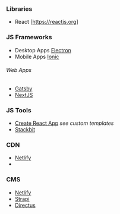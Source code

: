 ### Libraries
- React [https://reactjs.org]


### JS Frameworks
- Desktop Apps [Electron](https://www.electronjs.org/)
- Mobile Apps [Ionic](https://ionicframework.com/)

###### Web Apps
- [Gatsby](https://gatsbyjs.org)
- [NextJS](https://nextjs.org) 

### JS Tools
- [Create React App](https://create-react-app.dev/) *see custom templates*
- [Stackbit](https://stackbit.com)

### CDN
- [Netlify](https://netlify.com)
- 

### CMS
- [Netlify]()
- [Strapi]()
- [Directus]()